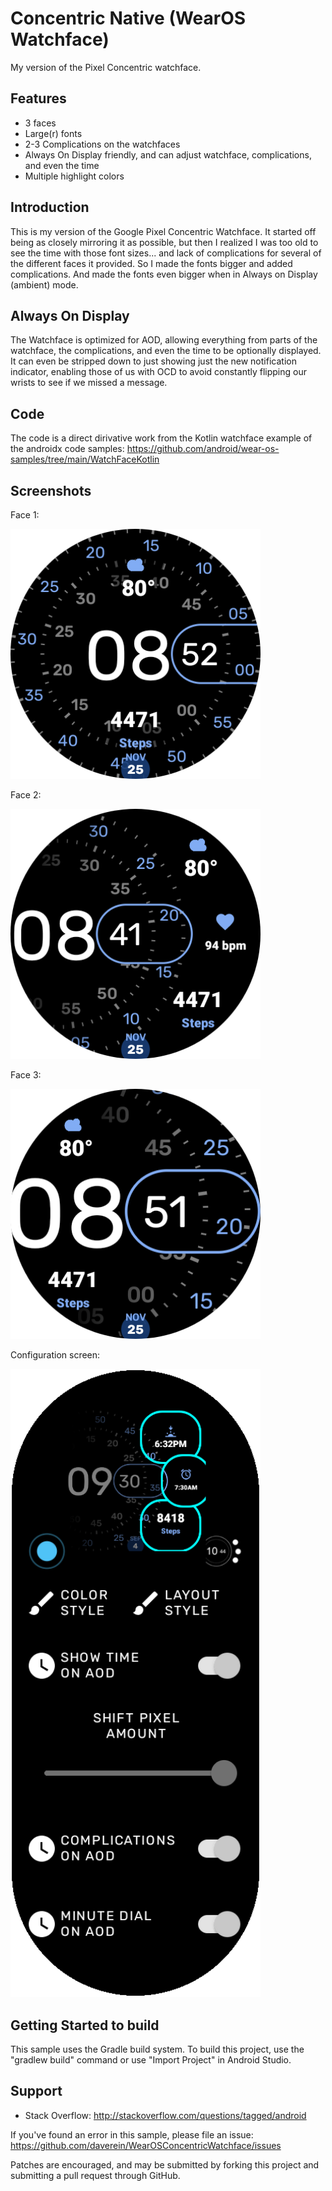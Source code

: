 Concentric Native (WearOS Watchface)
===============================
My version of the Pixel Concentric watchface.

Features
--------
* 3 faces
* Large(r) fonts
* 2-3 Complications on the watchfaces
* Always On Display friendly, and can adjust watchface, complications, and even the time
* Multiple highlight colors

Introduction
------------
This is my version of the Google Pixel Concentric Watchface.  It started off being as closely mirroring it as possible, but then I realized I was too old to see the time with those font sizes... and lack of complications for several of the different faces it provided.  So I made the fonts bigger and added complications.  And made the fonts even bigger when in Always on Display (ambient) mode.

Always On Display
-----------------
The Watchface is optimized for AOD, allowing everything from parts of the watchface, the complications, and even the time to be optionally displayed.  It can even be stripped down to just showing just the new notification indicator, enabling those of us with OCD to avoid constantly flipping our wrists to see if we missed a message.

Code
----
The code is a direct dirivative work from the Kotlin watchface example of the androidx code samples:
https://github.com/android/wear-os-samples/tree/main/WatchFaceKotlin

Screenshots
-------------

Face 1:

<img src="screenshots/screenshot_full.png" width="400" alt="Concentric Native Watchface"/>

Face 2:

<img src="screenshots/screenshot_half.png" width="400" alt="Concentric Native Config"/>

Face 3:

<img src="screenshots/screenshot_halfzoom.png" width="400" alt="Concentric Native Config"/>

Configuration screen:

<img src="screenshots/config.png" width="400" alt="Concentric Native"/>



Getting Started to build
---------------

This sample uses the Gradle build system. To build this project, use the "gradlew build" command or
use "Import Project" in Android Studio.

Support
-------

- Stack Overflow: http://stackoverflow.com/questions/tagged/android

If you've found an error in this sample, please file an issue:
https://github.com/daverein/WearOSConcentricWatchface/issues

Patches are encouraged, and may be submitted by forking this project and
submitting a pull request through GitHub.
